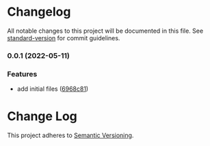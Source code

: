 # Changelog

All notable changes to this project will be documented in this file. See [standard-version](https://github.com/conventional-changelog/standard-version) for commit guidelines.

### 0.0.1 (2022-05-11)


### Features

* add initial files ([6968c81](https://github.com/calebdwilliams/postcss-style-docs/commit/6968c815ddbe160f8ea0ebe99523d7e48caa82a7))

# Change Log

This project adheres to [Semantic Versioning](http://semver.org/).
